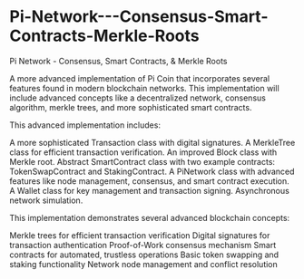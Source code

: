 # Pi-Network---Consensus-Smart-Contracts-Merkle-Roots
Pi Network - Consensus, Smart Contracts, &amp; Merkle Roots

A more advanced implementation of Pi Coin that incorporates several features found in modern blockchain networks. This implementation will include advanced concepts like a decentralized network, consensus algorithm, merkle trees, and more sophisticated smart contracts.

This advanced implementation includes:

A more sophisticated Transaction class with digital signatures.
A MerkleTree class for efficient transaction verification.
An improved Block class with Merkle root.
Abstract SmartContract class with two example contracts: TokenSwapContract and StakingContract.
A PiNetwork class with advanced features like node management, consensus, and smart contract execution.
A Wallet class for key management and transaction signing.
Asynchronous network simulation.

This implementation demonstrates several advanced blockchain concepts:

Merkle trees for efficient transaction verification
Digital signatures for transaction authentication
Proof-of-Work consensus mechanism
Smart contracts for automated, trustless operations
Basic token swapping and staking functionality
Network node management and conflict resolution
